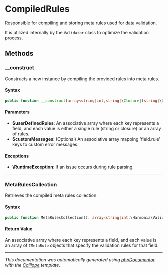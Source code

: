 # CompiledRules

Responsible for compiling and storing meta rules used for data validation.

It is utilized internally by the `Validator` class to optimize the validation
process.

## Methods

### __construct

Constructs a new instance by compiling the provided rules into meta rules.

#### Syntax

```php
public function __construct(array<string|int,string|\Closure|(string|\Closure)[]> $userDefinedRules, ?array<string,string> $customMessages = null)
```

#### Parameters

- **$userDefinedRules**: An associative array where each key represents a field, and each value is either a single rule (string or closure) or an array of rules.
- **$customMessages**: (Optional) An associative array mapping 'field.rule' keys to custom error messages.

#### Exceptions

- **\RuntimeException**: If an issue occurs during rule parsing.

---

### MetaRulesCollection

Retrieves the compiled meta rules collection.

#### Syntax

```php
public function MetaRulesCollection(): array<string|int,\Harmonia\Validation\IMetaRule[]>
```

#### Return Value

An associative array where each key represents a field, and each value is an array of `IMetaRule` objects that specify the validation rules for that field.

---

*This documentation was automatically generated using [phpDocumentor](http://www.phpdoc.org/) with the [Calliope](https://github.com/DaphneWebFramework/Calliope) template.*
